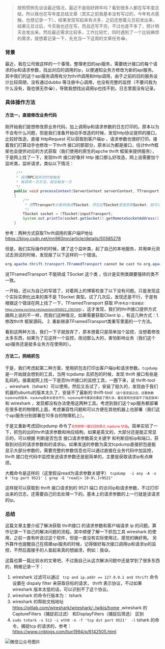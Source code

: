 
> 按照惯例先谈谈最近情况，最近不是刚好跨年吗？看到很多人都在写年度总结，所以我也在写年度总结文章（其实之前我基本没有写过的，今年有点感触，也想记录一下），结果发现写起来有点多，之前还想着元旦前发出来，结果元旦过后，今天我也还在写，而且还写不完，不过也差不多了，预计明天会发出来。然后最近需求比较多，工作比较忙，同时遇到了一个比较麻烦的需求，就想着记录一下，先充当一下这周的文章任务😂。

###  背景
最近，我在公司做这样的一个事情，整理老旧的api服务，需要统计接口的每个请求的ip和请求参数，找出对应的调用的ip，以便通知业务方修改为新的api服务。其中我们的这个api服务调用有分为thrift调用和http调用，由于之前的旧的服务设计比较简陋，没有通过dubbo 等注册中心调用，也没有完整的监控（不要问我为什么没有，我也很无奈😭），导致我想找出调用ip也找不到，日志里面没有记录。

### 具体操作方法
#### 方法一，直接修改业务代码

刚开始我们是想修改原业务代码，加上调用ip和请求参数的日志打印的。原本以为不会有什么问题，但是我们准备开始动手改造的时候，发现http协议提供的接口，比较好改造，直接 httpRequest 可以获取到客户端ip ，请求参数也很好打印。接着我们打算动手也修改一下thrift 接口的那部分，原本以为都是接口，估计thrift框架也会提供对应的方式获取（我们使用的原生的apche thrift 框架来提供服务），于是网上找了一下，发现thrift 接口好像并 http 接口那么好改造，网上说需要加个监听类，监听请求，类似以下情况：

```java
     /**
	 * 调用RPC服务的时候触发
	 * 每调用一次方法，就会触发一次
	 */
	public void processContext(ServerContext serverContext, TTransport inputTransport, TTransport outputTransport)
	{
		/**
		 * 把TTransport对象转换成TSocket，然后在TSocket里面获取Socket，就可以拿到客户端IP  (这里有可能转化不成功的，inputTransport 不一定为 TSocket 类来的，还有可能为 TFrmef ，这里依赖于thrift 提供服务的方式 )
		 */
		TSocket socket = (TSocket)inputTransport;
		System.out.println(socket.getSocket().getRemoteSocketAddress());
	}

```
参考：两种方式获取Thrift调用的客户端IP地址
 https://blog.csdn.net/mn960mn/article/details/50585278

但是，我们实际操作的时候，建了这个监听类，起了自己的本地服务，并用单元测试去测试的时候，发现报了以下这样的一个错误。
```java
org.apache.thrift.transport.TFramedTransport cannot be cast to org.apache.thrift.transport.TSocket
```
说TFramedTransport 不能转成 TSocket 这个类 ，估计是实例类跟要强转的类不一致。

一开始，还以为自己的写错了，对着网上的博客检查了以下没有问题。只是发现这个实际实例化出来的类不是 TSocket 类型。试了几次后，发现还是不行，于是有根据这个错误在网上找了一下，TFramedTransport 获取 IP<font size=1>(参考这个错误描述： https://www.oschina.net/question/858822_2182069) </font>。这才发现，我们的thrift接口提供方式跟网上说的不一样，而我们这种情况，如果需要获取Client Ip ，有这几种方式：1. 修改thrift 框架源码， 2. 重新继承TFramedTransport类重写里面的一个方法。

看到这两种方法，我们一下子就放弃了，原本想着只是简单加个监控，没想着修改太多东西，如果为了见这样一个监控，改动那么大的，害怕影响业务（我们这个api服务还是挺多业务方在使用的）。

#### 方法二，网络抓包
于是，我们考虑起第二种方案，使用抓包去打印出客户端ip和请求参数。`tcpdump` 是一开始就会想到的工具，当用 tcpdump 去抓包的时候，发现 thrift 接口有些是乱码的。接着就网上找一下是否thrift接口的监控工具，一圈下来，说 thrift-tool  ，wireshark（tshark）可以使用，然后又去试了，安装了挺久的，发现由于我们机器的ubuntu的版本太久了，安装不了最新的 thrift-tool <font size=1>（这个是安装之后，还要依赖tcpdump的版本，tcpdump版本太老也不行，tcpdump命令重装也重装了很久😰，最后发现也安装不了指定版本）</font>和 wireshark ，发现都没有办法使用这两种工具。考虑到我们这个api服务都部署在很多老的物理机上面，考虑兼容性问题和可以方便在其他机器上也部署（我们这个api服务分别部署在10多台的物理机上）。

 于是又重新考虑回tcpdump 命令了<font size=1 color="red">兜兜转转一圈又回到原点, tcpdump 🐮逼</font>。简单实验了一下，抓包的出的thrift请求参数和响应结构，如果是英文的，大部分还是能正常显示的，可以根据 判断是否包含 接口请求参数英文关键字 和判断目标ip和端口，获取到对应的请求参数和的请求ip。如果发送的参数为英文tcpdump直接抓包是能显示大部分参数的，需要完整的参数信息也可以通过直接在业务代码中加监控，thrift 接口在代码中监控发送请求参数还是挺简单的，主要是获取请求ip有点麻烦。

大概命令是这样的（这里假设read为请求参数关键字）
` tcpdump  -i any -A -s 0 'tcp port 9521' | grep -E "read|> [0-9\.]+9521" `

这样就可以获取到 thrift 接口请求到的 9521 端口 的访问ip和请求参数，不过打印出来的日志，还需要自己的去处理一下的。基本上的请求参数的上一行就是该请求的ip。

### 总结
这篇文章主要介绍了解决获取 thrift接口 的请求参数和客户端请求 ip 的问题。算作记录一下自己的解决问题的流程。其中顺便了解一下抓包工具 wireshark 的使用，之前一直有听说过这个软件，但是一直没有实际使用过，感觉的确好用。 另外算作也提醒自己在搭建api服务的时候，记得做好每次接口调用ip和请求ip的监控，不然后面接手的人查起来真的想崩溃，例如：我😪。

这篇也算一篇比较水的文章吧，不过我自己从这次解决问题中还是学到了很多东西的，稍微记录一下：

1. wireshark 过滤可以通过 ` tcp and ip.addr == 127.0.0.1 and thrift` 命令设置在 dispaly filter  来获取目标的请求， thrift 表示协议，不过如果wireshark  版本太低的话，可以识别不了这个协议。
2. wireshark  的命令行版本为： tshark
3. wireshark 的帮助文档地址 https://gitlab.com/wireshark/wireshark/-/wikis/home ,wireshark 的CaptureFilters（捕捉前过滤） 和DisplayFilters（捕捉后筛选） 区别
4.  `sudo tshark -s 512 -i eth0 -n -f 'tcp dst port 9521'  -l` tshark 的命令，捕捉tcp 的请求的，参考： https://www.cnblogs.com/liun1994/p/6142505.html



![微信公众号图片](https://s3.ax1x.com/2020/11/25/DdddOS.png)

